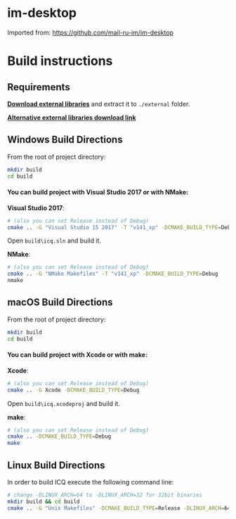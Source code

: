 # im-desktop

Imported from: https://github.com/mail-ru-im/im-desktop

# Build instructions

## Requirements

**[Download external libraries](https://files.icq.net/get/ohmpeoVRtQk3j3i1DoAF625d82046f1bg)** and extract it to `./external` folder.

**[Alternative external libraries download link](https://drive.google.com/file/d/17zGlfV4GbSRvcr9WQbDlh0KHVlTek8-0/view?usp=sharing)**

## Windows Build Directions

From the root of project directory:
```sh
mkdir build
cd build
```

####  You can build project with Visual Studio 2017 or with NMake:
**Visual Studio 2017**:
```sh
# (also you can set Release instead of Debug)
cmake .. -G "Visual Studio 15 2017" -T "v141_xp" -DCMAKE_BUILD_TYPE=Debug
```
Open `build\icq.sln` and build it.

**NMake**:
```sh
# (also you can set Release instead of Debug)
cmake .. -G "NMake Makefiles" -T "v141_xp" -DCMAKE_BUILD_TYPE=Debug
nmake
```

## macOS Build Directions
From the root of project directory:
```sh
mkdir build
cd build
```

#### You can build project with Xcode or with make:
**Xcode**:
```sh
# (also you can set Release instead of Debug)
cmake .. -G Xcode -DCMAKE_BUILD_TYPE=Debug
```
Open `build\icq.xcodeproj` and build it.

**make**:
```sh
# (also you can set Release instead of Debug)
cmake .. -DCMAKE_BUILD_TYPE=Debug
make
```

## Linux Build Directions
In order to build ICQ execute the following command line:
```sh
# change -DLINUX_ARCH=64 to -DLINUX_ARCH=32 for 32bit binaries
mkdir build && cd build
cmake .. -G "Unix Makefiles" -DCMAKE_BUILD_TYPE=Release -DLINUX_ARCH=64 && make
```

